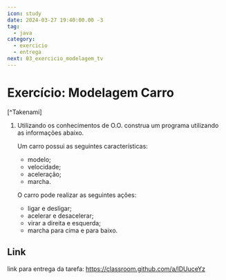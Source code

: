```yaml
---
icon: study
date: 2024-03-27 19:40:00.00 -3
tag:
  - java
category:
  - exercicio
  - entrega
next: 03_exercicio_modelagem_tv
---
```


# Exercício: Modelagem Carro

[^Takenami]


1. Utilizando os conhecimentos de O.O. construa um programa utilizando as informações abaixo. 
    
    Um carro possui as seguintes características:
    - modelo;
    - velocidade;
    - aceleração;
    - marcha.

    O carro pode realizar as seguintes ações:
    
    - ligar e desligar;
    - acelerar e desacelerar;
    - virar a direita e esquerda;
    - marcha para cima e para baixo.

## Link

link para entrega da tarefa: https://classroom.github.com/a/lDUuceYz

<!-- @include: ../../bib/bib.md -->